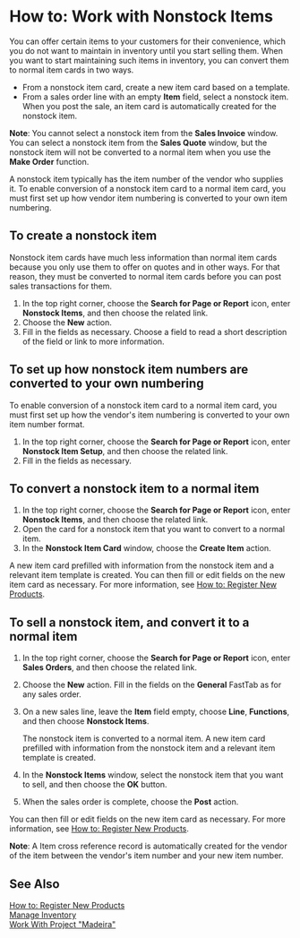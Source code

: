 <properties
                pageTitle="How to: Work with Nonstock Items| Project “Madeira”"
                description="Describes how to trade items that are not maintained in inventory"
                services="project-madeira"
                documentationCenter=""
                authors="SorenGP"
/>
<tags
    ms.service="project-madeira"
    ms.topic="article"
    ms.devlang="na"
    ms.tgt_pltfrm="na"
    ms.workload="na"
    ms.date="09/29/2016"
    ms.author="SorenGP" />

# How to: Work with Nonstock Items
You can offer certain items to your customers for their convenience, which you do not want to maintain in inventory until you start selling them. When you want to start maintaining such items in inventory, you can convert them to normal item cards in two ways.

- From a nonstock item card, create a new item card based on a template.
- From a sales order line with an empty **Item** field, select a nonstock item. When you post the sale, an item card is automatically created for the nonstock item.

**Note**: You cannot select a nonstock item from the **Sales Invoice** window. You can select a nonstock item from the **Sales Quote** window, but the nonstock item will not be converted to a normal item when you use the **Make Order** function.

A nonstock item typically has the item number of the vendor who supplies it. To enable conversion of a nonstock item card to a normal item card, you must first set up how vendor item numbering is converted to your own item numbering.   

## To create a nonstock item
Nonstock item cards have much less information than normal item cards because you only use them to offer on quotes and in other ways. For that reason, they must be converted to normal item cards before you can post sales transactions for them.
 
1. In the top right corner, choose the **Search for Page or Report** icon, enter **Nonstock Items**, and then choose the related link.
2. Choose the **New** action.
2. Fill in the fields as necessary. Choose a field to read a short description of the field or link to more information.

## To set up how nonstock item numbers are converted to your own numbering  
To enable conversion of a nonstock item card to a normal item card, you must first set up how the vendor's item numbering is converted to your own item number format.

1. In the top right corner, choose the **Search for Page or Report** icon, enter **Nonstock Item Setup**, and then choose the related link.
2. Fill in the fields as necessary.

## To convert a nonstock item to a normal item
1. In the top right corner, choose the **Search for Page or Report** icon, enter **Nonstock Items**, and then choose the related link.
2. Open the card for a nonstock item that you want to convert to a normal item.
3. In the **Nonstock Item Card** window, choose the **Create Item** action. 

A new item card prefilled with information from the nonstock item and a relevant item template is created. You can then fill or edit fields on the new item card as necessary. For more information, see [How to: Register New Products](inventory-how-register-new-products.md). 

## To sell a nonstock item, and convert it to a normal item
1. In the top right corner, choose the **Search for Page or Report** icon, enter **Sales Orders**, and then choose the related link.
2. Choose the **New** action. Fill in the fields on the **General** FastTab as for any sales order. 
3. On a new sales line, leave the **Item** field empty, choose **Line**, **Functions**, and then choose **Nonstock Items**.

    The nonstock item is converted to a normal item. A new item card prefilled with information from the nonstock item and a relevant item template is created.
4. In the **Nonstock Items** window, select the nonstock item that you want to sell, and then choose the **OK** button.
5. When the sales order is complete, choose the **Post** action. 

You can then fill or edit fields on the new item card as necessary. For more information, see [How to: Register New Products](inventory-how-register-new-products.md).

**Note**: A Item cross reference record is automatically created for the vendor of the item between the vendor's item number and your new item number.
 
## See Also
[How to: Register New Products](inventory-how-register-new-products.md)  
[Manage Inventory](inventory-manage-inventory.md)  
[Work With Project "Madeira"](ui-work-product.md)
